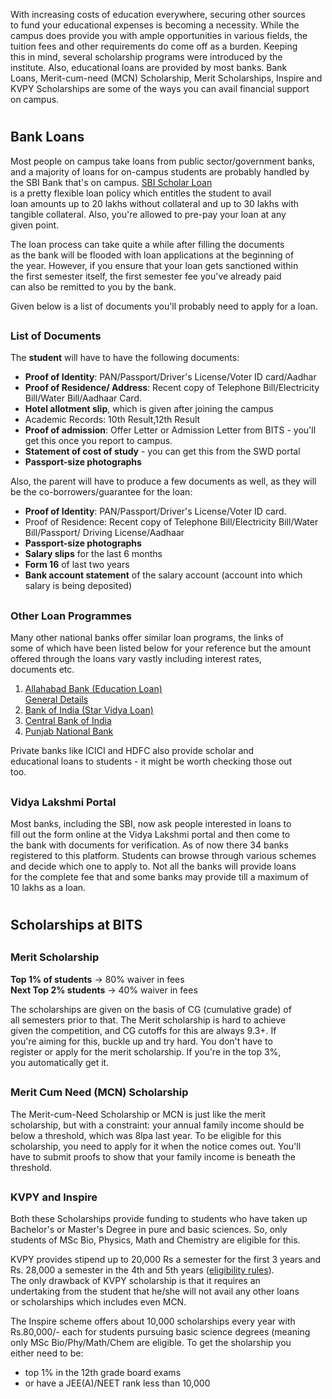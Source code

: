 <p><!-- wp:paragraph --></p>
<p>With increasing costs of education everywhere, securing other sources<br />
 to fund your educational expenses is becoming a necessity. While the<br />
campus does provide you with ample opportunities in various fields, the<br />
tuition fees and other requirements do come off as a burden. Keeping<br />
this in mind, several scholarship programs were introduced by the<br />
institute. Also, educational loans are provided by most banks. Bank<br />
Loans, Merit-cum-need (MCN) Scholarship, Merit Scholarships, Inspire and<br />
 KVPY Scholarships are some of the ways you can avail financial support<br />
on campus.</p>
<p><!-- /wp:paragraph --></p>
<p><!-- wp:heading {"level":1} --></p>
<h1><a href="https://github.com/journal-club/wiki-data/blob/master/loans-scholarships.md#bank-loans"></a></h1>
<p><!-- /wp:heading --></p>
<p><!-- wp:heading --></p>
<h2>Bank Loans</h2>
<p><!-- /wp:heading --></p>
<p><!-- wp:paragraph --></p>
<p>Most people on campus take loans from public sector/government banks,<br />
 and a majority of loans for on-campus students are probably handled by<br />
the SBI Bank that's on campus. <a href="https://www.sbi.co.in/portal/web/student-platform/scholar-loan">SBI Scholar Loan</a><br />
 is a pretty flexible loan policy which entitles the student to avail<br />
loan amounts up to 20 lakhs without collateral and up to 30 lakhs with<br />
tangible collateral. Also, you're allowed to pre-pay your loan at any<br />
given point.</p>
<p><!-- /wp:paragraph --></p>
<p><!-- wp:paragraph --></p>
<p>The loan process can take quite a while after filling the documents<br />
as the bank will be flooded with loan applications at the beginning of<br />
the year. However, if you ensure that your loan gets sanctioned within<br />
the first semester itself, the first semester fee you've already paid<br />
can also be remitted to you by the bank.</p>
<p><!-- /wp:paragraph --></p>
<p><!-- wp:paragraph --></p>
<p>Given below is a list of documents you'll probably need to apply for a loan.</p>
<p><!-- /wp:paragraph --></p>
<p><!-- wp:heading --></p>
<h2><a href="https://github.com/journal-club/wiki-data/blob/master/loans-scholarships.md#list-of-documents"></a></h2>
<p><!-- /wp:heading --></p>
<p><!-- wp:heading {"level":3} --></p>
<h3>List of Documents</h3>
<p><!-- /wp:heading --></p>
<p><!-- wp:paragraph --></p>
<p>The <strong>student</strong> will have to have the following documents:</p>
<p><!-- /wp:paragraph --></p>
<p><!-- wp:list --></p>
<ul>
<li><strong>Proof of Identity</strong>: PAN/Passport/Driver's License/Voter ID card/Aadhar</li>
<li><strong>Proof of Residence/ Address</strong>: Recent copy of Telephone Bill/Electricity Bill/Water Bill/Aadhaar Card.</li>
<li><strong>Hotel allotment slip</strong>, which is given after joining the campus</li>
<li>Academic Records: 10th Result,12th Result</li>
<li><strong>Proof of admission</strong>: Offer Letter or Admission Letter from BITS - you'll get this once you report to campus.</li>
<li><strong>Statement of cost of study</strong> - you can get this from the SWD portal</li>
<li><strong>Passport-size photographs</strong></li>
</ul>
<p><!-- /wp:list --></p>
<p><!-- wp:paragraph --></p>
<p>Also, the parent will have to produce a few documents as well, as they will be the co-borrowers/guarantee for the loan:</p>
<p><!-- /wp:paragraph --></p>
<p><!-- wp:list --></p>
<ul>
<li><strong>Proof of Identity</strong>: PAN/Passport/Driver's License/Voter ID card.</li>
<li>Proof of Residence: Recent copy of Telephone Bill/Electricity Bill/Water Bill/Passport/ Driving License/Aadhaar</li>
<li><strong>Passport-size photographs</strong></li>
<li><strong>Salary slips</strong> for the last 6 months</li>
<li><strong>Form 16</strong> of last two years</li>
<li><strong>Bank account statement</strong> of the salary account (account into which salary is being deposited)</li>
</ul>
<p><!-- /wp:list --></p>
<p><!-- wp:heading --></p>
<h2><a href="https://github.com/journal-club/wiki-data/blob/master/loans-scholarships.md#other-loan-programmes"></a></h2>
<p><!-- /wp:heading --></p>
<p><!-- wp:heading {"level":3} --></p>
<h3>Other Loan Programmes</h3>
<p><!-- /wp:heading --></p>
<p><!-- wp:paragraph --></p>
<p>Many other national banks offer similar loan programs, the links of<br />
some of which have been listed below for your reference but the amount<br />
offered through the loans vary vastly including interest rates,<br />
documents etc.</p>
<p><!-- /wp:paragraph --></p>
<p><!-- wp:list {"ordered":true} --></p>
<ol>
<li><a href="https://www.allahabadbank.in/english/Education_Loan.aspx">Allahabad Bank (Education Loan)<br />
General Details</a></li>
<li><a href="http://www.bankofindia.co.in/english/vidyaloan.aspx">Bank of India (Star Vidya Loan)</a></li>
<li><a href="https://www.centralbankofindia.co.in/English/cent_vidyarthi.aspx">Central Bank of India</a></li>
<li><a href="https://www.pnbindia.in/education.html">Punjab National Bank</a></li>
</ol>
<p><!-- /wp:list --></p>
<p><!-- wp:paragraph --></p>
<p>Private banks like ICICI and HDFC also provide scholar and<br />
educational loans to students - it might be worth checking those out<br />
too.</p>
<p><!-- /wp:paragraph --></p>
<p><!-- wp:heading --></p>
<h2><a href="https://github.com/journal-club/wiki-data/blob/master/loans-scholarships.md#vidya-lakshmi-portal"></a></h2>
<p><!-- /wp:heading --></p>
<p><!-- wp:heading {"level":3} --></p>
<h3>Vidya Lakshmi Portal</h3>
<p><!-- /wp:heading --></p>
<p><!-- wp:paragraph --></p>
<p>Most banks, including the SBI, now ask people interested in loans to<br />
fill out the form online at the Vidya Lakshmi portal and then come to<br />
the bank with documents for verification.  As of now there 34 banks<br />
registered to this platform. Students can browse through various schemes<br />
 and decide which one to apply to. Not all the banks will provide loans<br />
for the complete fee that and some banks may provide till a maximum of<br />
10 lakhs as a loan.</p>
<p><!-- /wp:paragraph --></p>
<p><!-- wp:heading {"level":1} --></p>
<h1><a href="https://github.com/journal-club/wiki-data/blob/master/loans-scholarships.md#scholarships-at-bits"></a></h1>
<p><!-- /wp:heading --></p>
<p><!-- wp:heading --></p>
<h2>Scholarships at BITS</h2>
<p><!-- /wp:heading --></p>
<p><!-- wp:heading --></p>
<h2><a href="https://github.com/journal-club/wiki-data/blob/master/loans-scholarships.md#merit-scholarship"></a></h2>
<p><!-- /wp:heading --></p>
<p><!-- wp:heading {"level":3} --></p>
<h3>Merit Scholarship</h3>
<p><!-- /wp:heading --></p>
<p><!-- wp:paragraph --></p>
<p><strong>Top 1% of students</strong> -&gt; 80% waiver in fees<br />
<strong>Next Top 2% students</strong> -&gt; 40% waiver in fees</p>
<p><!-- /wp:paragraph --></p>
<p><!-- wp:paragraph --></p>
<p>The scholarships are given on the basis of CG (cumulative grade) of<br />
all semesters prior to that. The Merit scholarship is hard to achieve<br />
given the competition, and CG cutoffs for this are always 9.3+. If<br />
you're aiming for this, buckle up and try hard. You don't have to<br />
register or apply for the merit scholarship. If you're in the top 3%,<br />
you automatically get it.</p>
<p><!-- /wp:paragraph --></p>
<p><!-- wp:heading --></p>
<h2><a href="https://github.com/journal-club/wiki-data/blob/master/loans-scholarships.md#merit-cum-need-mcn-scholarship"></a></h2>
<p><!-- /wp:heading --></p>
<p><!-- wp:heading {"level":3} --></p>
<h3>Merit Cum Need (MCN) Scholarship</h3>
<p><!-- /wp:heading --></p>
<p><!-- wp:paragraph --></p>
<p>The Merit-cum-Need Scholarship or MCN is just like the merit<br />
scholarship, but with a constraint: your annual family income should be<br />
below a threshold, which was 8lpa last year. To be eligible for this<br />
scholarship, you need to apply for it when the notice comes out. You'll<br />
have to submit proofs to show that your family income is beneath the<br />
threshold.</p>
<p><!-- /wp:paragraph --></p>
<p><!-- wp:heading --></p>
<h2><a href="https://github.com/journal-club/wiki-data/blob/master/loans-scholarships.md#kvpy-and-inspire"></a></h2>
<p><!-- /wp:heading --></p>
<p><!-- wp:heading {"level":3} --></p>
<h3>KVPY and Inspire</h3>
<p><!-- /wp:heading --></p>
<p><!-- wp:paragraph --></p>
<p>Both these Scholarships provide funding to students who have taken up<br />
 Bachelor's or Master's Degree in pure and basic sciences. So, only<br />
students of MSc Bio, Physics, Math and Chemistry are eligible for this.</p>
<p><!-- /wp:paragraph --></p>
<p><!-- wp:paragraph --></p>
<p>KVPY provides stipend up to 20,000 Rs a semester for the first 3 years and Rs. 28,000 a semester in the 4th and 5th years (<a href="http://www.kvpy.iisc.ernet.in/main/eligibility.htm">eligibility rules</a>).<br />
 The only drawback of KVPY scholarship is that it requires an<br />
undertaking from the student that he/she will not avail any other loans<br />
or scholarships which includes even MCN.</p>
<p><!-- /wp:paragraph --></p>
<p><!-- wp:paragraph --></p>
<p>The Inspire scheme offers about 10,000 scholarships every year with<br />
Rs.80,000/- each for students pursuing basic science degrees (meaning<br />
only MSc Bio/Phy/Math/Chem are eligible. To get the sholarship you<br />
either need to be:</p>
<p><!-- /wp:paragraph --></p>
<p><!-- wp:list --></p>
<ul>
<li>top 1% in the 12th grade board exams</li>
<li>or have a JEE(A)/NEET rank less than 10,000</li>
</ul>
<p><!-- /wp:list --></p>
